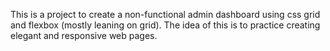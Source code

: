 This is a project to create a non-functional admin dashboard using
css grid and flexbox (mostly leaning on grid). The idea of this is to 
practice creating elegant and responsive web pages.